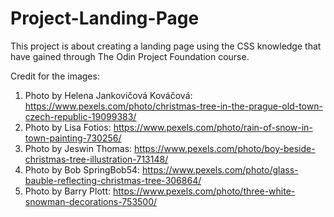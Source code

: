 # Project-Landing-Page

This project is about creating a landing page using the CSS knowledge that have gained through The Odin Project Foundation course.

Credit for the images:

1. Photo by Helena Jankovičová Kováčová: https://www.pexels.com/photo/christmas-tree-in-the-prague-old-town-czech-republic-19099383/
2. Photo by Lisa Fotios: https://www.pexels.com/photo/rain-of-snow-in-town-painting-730256/
3. Photo by Jeswin  Thomas: https://www.pexels.com/photo/boy-beside-christmas-tree-illustration-713148/
4. Photo by Bob SpringBob54: https://www.pexels.com/photo/glass-bauble-reflecting-christmas-tree-306864/
5. Photo by Barry Plott: https://www.pexels.com/photo/three-white-snowman-decorations-753500/